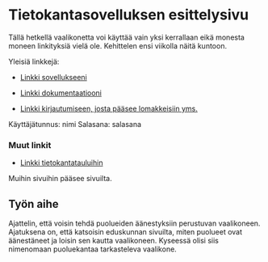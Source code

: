 # Tietokantasovelluksen esittelysivu

Tällä hetkellä vaalikonetta voi käyttää vain yksi kerrallaan eikä monesta moneen linkityksiä vielä ole. Kehittelen ensi viikolla näitä kuntoon.


Yleisiä linkkejä:


* [Linkki sovellukseeni](http://pepa.users.cs.helsinki.fi/vaalikoneisto)
* [Linkki dokumentaatiooni](https://github.com/pidrmasiin/Tsoha-Bootstrap/blob/master/doc/dokumentaatio.pdf)


* [Linkki kirjautumiseen, josta pääsee lomakkeisiin yms.](http://pepa.users.cs.helsinki.fi/vaalikoneisto/hallinto)

Käyttäjätunnus: nimi
Salasana: salasana

### Muut linkit

* [Linkki tietokantatauluihin](http://pepa.users.cs.helsinki.fi/vaalikoneisto/tietokantayhteys)

Muihin sivuihin pääsee sivuilta. 

## Työn aihe

Ajattelin, että voisin tehdä puolueiden äänestyksiin perustuvan vaalikoneen. Ajatuksena on, että katsoisin eduskunnan sivuilta, miten puolueet ovat äänestäneet ja loisin sen kautta vaalikoneen. Kyseessä olisi siis nimenomaan puoluekantaa tarkasteleva vaalikone. 
